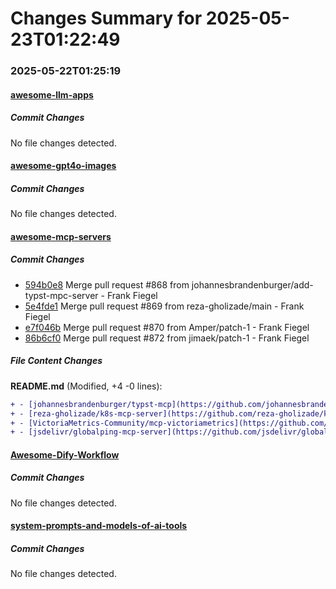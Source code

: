 # Changes Summary for 2025-05-23T01:22:49

### 2025-05-22T01:25:19

#### [awesome-llm-apps](https://github.com/Shubhamsaboo/awesome-llm-apps)

##### Commit Changes

No file changes detected.

#### [awesome-gpt4o-images](https://github.com/jamez-bondos/awesome-gpt4o-images)

##### Commit Changes

No file changes detected.

#### [awesome-mcp-servers](https://github.com/punkpeye/awesome-mcp-servers)

##### Commit Changes

- [594b0e8](https://github.com/punkpeye/awesome-mcp-servers/commit/594b0e809abb5c6a0367a9317927abf0ca08e65c) Merge pull request #868 from johannesbrandenburger/add-typst-mpc-server - Frank Fiegel
- [5e4fde1](https://github.com/punkpeye/awesome-mcp-servers/commit/5e4fde14300db6b02602e4d56e9638a12b5b558e) Merge pull request #869 from reza-gholizade/main - Frank Fiegel
- [e7f046b](https://github.com/punkpeye/awesome-mcp-servers/commit/e7f046b0f8e6385c8e91b5588f927023e483388c) Merge pull request #870 from Amper/patch-1 - Frank Fiegel
- [86b6cf0](https://github.com/punkpeye/awesome-mcp-servers/commit/86b6cf0edc93ae0fa0b261f0c243e4bb782c56e6) Merge pull request #872 from jimaek/patch-1 - Frank Fiegel


##### File Content Changes

**README.md** (Modified, +4 -0 lines):

```diff
+ - [johannesbrandenburger/typst-mcp](https://github.com/johannesbrandenburger/typst-mcp) 🐍 🏠 - MCP server for Typst, a markup-based typesetting system. It provides tools for converting between LaTeX and Typst, validating Typst syntax, and generating images from Typst code.
+ - [reza-gholizade/k8s-mcp-server](https://github.com/reza-gholizade/k8s-mcp-server) 🏎️ ☁️/🏠 - A Kubernetes Model Context Protocol (MCP) server that provides tools for interacting with Kubernetes clusters through a standardized interface, including API resource discovery, resource management, pod logs, metrics, and events.
+ - [VictoriaMetrics-Community/mcp-victoriametrics](https://github.com/VictoriaMetrics-Community/mcp-victoriametrics) 🎖️ 🏎️ 🏠 - Provides comprehensive integration with your [VictoriaMetrics instance APIs](https://docs.victoriametrics.com/victoriametrics/url-examples/) and [documentation](https://docs.victoriametrics.com/) for monitoring, observability, and debugging tasks related to your VictoriaMetrics instances
+ - [jsdelivr/globalping-mcp-server](https://github.com/jsdelivr/globalping-mcp-server) 🎖️ 📇 ☁️ - The Globalping MCP server provides users and LLMs access to run network tools like ping, traceroute, mtr, HTTP and DNS resolve from thousands of locations around the world.
```



#### [Awesome-Dify-Workflow](https://github.com/svcvit/Awesome-Dify-Workflow)

##### Commit Changes

No file changes detected.

#### [system-prompts-and-models-of-ai-tools](https://github.com/x1xhlol/system-prompts-and-models-of-ai-tools)

##### Commit Changes

No file changes detected.
